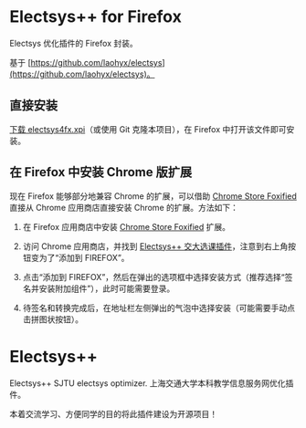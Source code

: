 Electsys++ for Firefox
========

Electsys 优化插件的 Firefox 封装。

基于 [https://github.com/laohyx/electsys](https://github.com/laohyx/electsys)。

直接安装
--------

[下载 electsys4fx.xpi](https://github.com/hczhcz/electsys/blob/master/electsys4fx.xpi?raw=true)（或使用 Git 克隆本项目），在 Firefox 中打开该文件即可安装。

在 Firefox 中安装 Chrome 版扩展
--------

现在 Firefox 能够部分地兼容 Chrome 的扩展，可以借助 [Chrome Store Foxified](https://addons.mozilla.org/en-US/firefox/addon/chrome-store-foxified/) 直接从 Chrome 应用商店直接安装 Chrome 的扩展。方法如下：

1. 在 Firefox 应用商店中安装 [Chrome Store Foxified](https://addons.mozilla.org/en-US/firefox/addon/chrome-store-foxified/) 扩展。

2. 访问 Chrome 应用商店，并找到 [Electsys++ 交大选课插件](https://chrome.google.com/webstore/detail/electsys%2B%2B-%E4%BA%A4%E5%A4%A7%E9%80%89%E8%AF%BE%E6%8F%92%E4%BB%B6/ilmpacenmcgknoogkhpigakpoocpjmpl?hl=zh-CN)，注意到右上角按钮变为了“添加到 FIREFOX”。

3. 点击“添加到 FIREFOX”，然后在弹出的选项框中选择安装方式（推荐选择“签名并安装附加组件”），此时可能需要登录。

4. 待签名和转换完成后，在地址栏左侧弹出的气泡中选择安装（可能需要手动点击拼图状按钮）。

Electsys++
========

Electsys++ SJTU electsys optimizer.
上海交通大学本科教学信息服务网优化插件。

本着交流学习、方便同学的目的将此插件建设为开源项目！
